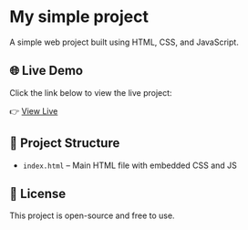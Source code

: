 # My simple project

A simple web project built using HTML, CSS, and JavaScript.



## 🌐 Live Demo

Click the link below to view the live project:

👉 [View Live](https://anjalijaisinghani.github.io/your-repo-name/)



## 📂 Project Structure

- `index.html` – Main HTML file with embedded CSS and JS



## 📄 License

This project is open-source and free to use.
